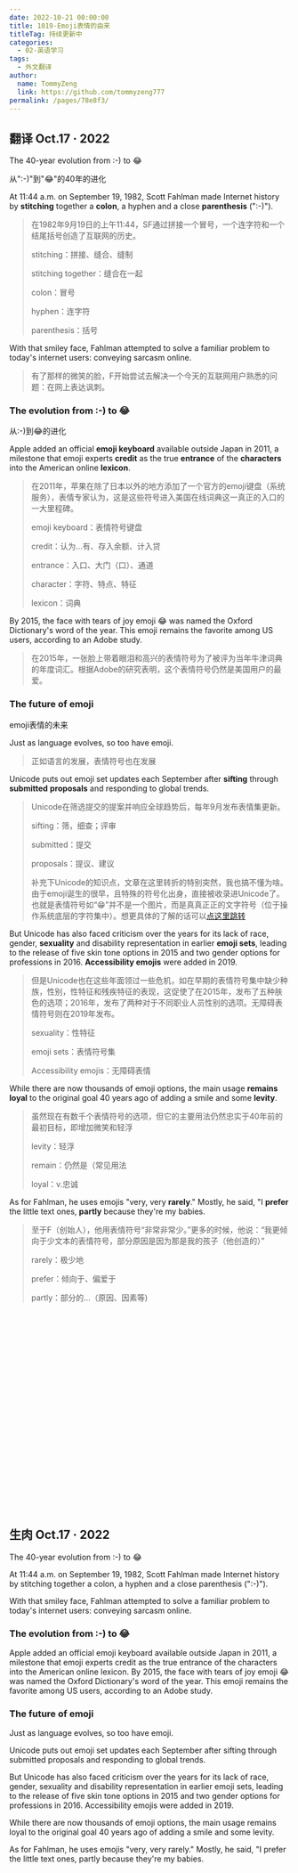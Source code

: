 ```yaml
---
date: 2022-10-21 00:00:00
title: 1019-Emoji表情的由来
titleTag: 持续更新中
categories: 
  - 02-英语学习
tags: 
  - 外文翻译
author: 
  name: TommyZeng
  link: https://github.com/tommyzeng777
permalink: /pages/78e8f3/
---
```


## 翻译 Oct.17 · 2022

The 40-year evolution from :-) to 😂

从":-)"到"😂"的40年的进化



At 11:44 a.m. on September 19, 1982, Scott Fahlman made Internet history by **stitching** together a **colon**, a hyphen and a close **parenthesis** (":-)").<!-- more -->
>在1982年9月19日的上午11:44，SF通过拼接一个冒号，一个连字符和一个结尾括号创造了互联网的历史。
>
>stitching：拼接、缝合、缝制
>
>stitching together：缝合在一起
>
>colon：冒号
>
>hyphen：连字符
>
>parenthesis：括号

With that smiley face, Fahlman attempted to solve a familiar problem to today's internet users: conveying sarcasm online.

> 有了那样的微笑的脸，F开始尝试去解决一个今天的互联网用户熟悉的问题：在网上表达讽刺。



### The evolution from :-) to 😂

从:-)到😂的进化

Apple added an official **emoji keyboard** available outside Japan in 2011, a milestone that emoji experts **credit** as the true **entrance** of the **characters** into the American online **lexicon**.

> 在2011年，苹果在除了日本以外的地方添加了一个官方的emoji键盘（系统服务），表情专家认为，这是这些符号进入美国在线词典这一真正的入口的一大里程碑。
>
> emoji keyboard：表情符号键盘
>
> credit：认为…有、存入余额、计入贷
>
> entrance：入口、大门（口）、通道
>
> character：字符、特点、特征
>
> lexicon：词典

By 2015, the face with tears of joy emoji 😂 was named the Oxford Dictionary's word of the year. This emoji remains the favorite among US users, according to an Adobe study.

> 在2015年，一张脸上带着眼泪和高兴的表情符号为了被评为当年牛津词典的年度词汇。根据Adobe的研究表明，这个表情符号仍然是美国用户的最爱。



### The future of emoji

emoji表情的未来

Just as language evolves, so too have emoji.

> 正如语言的发展，表情符号也在发展



Unicode puts out emoji set updates each September after **sifting** through **submitted** **proposals** and responding to global trends.

> Unicode在筛选提交的提案并响应全球趋势后，每年9月发布表情集更新。
>
> sifting：筛，细查；评审
>
> submitted：提交
>
> proposals：提议、建议
>
> 补充下Unicode的知识点，文章在这里转折的特别突然，我也搞不懂为啥。由于emoji诞生的很早，且特殊的符号化出身，直接被收录进Unicode了。也就是表情符号如“😁”并不是一个图片，而是真真正正的文字符号（位于操作系统底层的字符集中）。想更具体的了解的话可以[点这里跳转](https://baike.baidu.com/item/统一码/2985798?fromtitle=Unicode&fromid=750500&fr=aladdin)

But Unicode has also faced criticism over the years for its lack of race, gender, **sexuality** and disability representation in earlier **emoji sets**, leading to the release of five skin tone options in 2015 and two gender options for professions in 2016. **Accessibility emojis** were added in 2019.

> 但是Unicode也在这些年面领过一些危机，如在早期的表情符号集中缺少种族，性别，性特征和残疾特征的表现，这促使了在2015年，发布了五种肤色的选项；2016年，发布了两种对于不同职业人员性别的选项。无障碍表情符号则在2019年发布。
>
> sexuality：性特征
>
> emoji sets：表情符号集
>
> Accessibility emojis：无障碍表情

While there are now thousands of emoji options, the main usage **remains** **loyal** to the original goal 40 years ago of adding a smile and some **levity**.

> 虽然现在有数千个表情符号的选项，但它的主要用法仍然忠实于40年前的最初目标，即增加微笑和轻浮
>
> levity：轻浮
>
> remain：仍然是（常见用法
>
> loyal：v.忠诚

As for Fahlman, he uses emojis "very, very **rarely**." Mostly, he said, "I **prefer** the little text ones, **partly** because they're my babies.

> 至于F（创始人），他用表情符号“非常非常少。”更多的时候，他说：“我更倾向于少文本的表情符号，部分原因是因为那是我的孩子（他创造的）”
>
> rarely：极少地
>
> prefer：倾向于、偏爱于
>
> partly：部分的…（原因、因素等)

<br><br><br><br><br><br><br><br><br><br><br><br><br><br><br><br><br><br><br><br><br>


## 生肉 Oct.17 · 2022
The 40-year evolution from :-) to 😂

At 11:44 a.m. on September 19, 1982, Scott Fahlman made Internet history by stitching together a colon, a hyphen and a close parenthesis (":-)").

With that smiley face, Fahlman attempted to solve a familiar problem to today's internet users: conveying sarcasm online.

### The evolution from :-) to 😂

Apple added an official emoji keyboard available outside Japan in 2011, a milestone that emoji experts credit as the true entrance of the characters into the American online lexicon.
By 2015, the face with tears of joy emoji 😂 was named the Oxford Dictionary's word of the year. This emoji remains the favorite among US users, according to an Adobe study.

### The future of emoji

Just as language evolves, so too have emoji.

Unicode puts out emoji set updates each September after sifting through submitted proposals and responding to global trends.

But Unicode has also faced criticism over the years for its lack of race, gender, sexuality and disability representation in earlier emoji sets, leading to the release of five skin tone options in 2015 and two gender options for professions in 2016. Accessibility emojis were added in 2019.

While there are now thousands of emoji options, the main usage remains loyal to the original goal 40 years ago of adding a smile and some levity.

As for Fahlman, he uses emojis "very, very rarely." Mostly, he said, "I prefer the little text ones, partly because they're my babies.